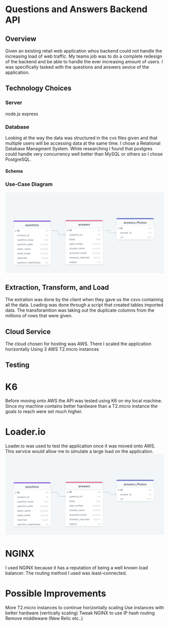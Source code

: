 # Questions and Answers Backend API

## Overview 
 Given an existing retail web application whos backend could not handle the increasing load of web traffic. My teams job was to do a complete redesign of the backend and be able to handle the ever increasing amount of users. I was specifically tasked with the questions and answers sevice of the application.

## Technology Choices 
### Server
node.js express 

### Database 
Looking at the way the data was structured in the cvs files given and that multiple users will be accessing data at the same time. I chose a Relational Database Managment System. While researching I found that postgres could handle very concurrency well better than MySQL or others so I chose PostgreSQL.


#### Schema 
### Use-Case Diagram
![alt text](https://github.com/PhilipKoller/Questions-SDC/blob/main/Schema.png)


## Extraction, Transform, and Load
The extration was done by the client when they gave us the csvs containing all the data. Loading was done through a script that created tables imported data. The transforamtion was taking out the duplicate columns from the millions of rows that were given. 


## Cloud Service 
The cloud chosen for hosting was AWS. There I scaled the application horizontally Using 3 AWS T2.micro instances  

## Testing 
# K6
Before moving onto AWS the API was tested using K6 on my local machine. Since my machine contains better hardware than a T2.micro instance the goals to reach were set much higher. 


# Loader.io
Loader.io was used to test the application once it was moved onto AWS. This service would allow me to simulate a large load on the application.
![alt text](https://github.com/PhilipKoller/Questions-SDC/blob/main/Schema.png)

# NGINX
I used NGINX because it has a reputation of being a well known load balancer. The routing method I used was least-connected.


# Possible Improvements 
More T2.micro instances to continue horizontally scaling
Use instances with better hardware (vertically scaling)
Tweak NGINX to use IP hash routing
Remove middleware (New Relic etc..)

